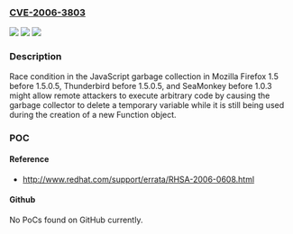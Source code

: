 ### [CVE-2006-3803](https://cve.mitre.org/cgi-bin/cvename.cgi?name=CVE-2006-3803)
![](https://img.shields.io/static/v1?label=Product&message=n%2Fa&color=blue)
![](https://img.shields.io/static/v1?label=Version&message=n%2Fa&color=blue)
![](https://img.shields.io/static/v1?label=Vulnerability&message=n%2Fa&color=brighgreen)

### Description

Race condition in the JavaScript garbage collection in Mozilla Firefox 1.5 before 1.5.0.5, Thunderbird before 1.5.0.5, and SeaMonkey before 1.0.3 might allow remote attackers to execute arbitrary code by causing the garbage collector to delete a temporary variable while it is still being used during the creation of a new Function object.

### POC

#### Reference
- http://www.redhat.com/support/errata/RHSA-2006-0608.html

#### Github
No PoCs found on GitHub currently.

